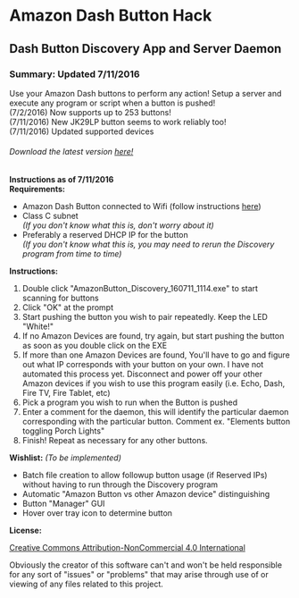 Amazon Dash Button Hack 
=============
## Dash Button Discovery App and Server Daemon 


### Summary: Updated 7/11/2016
Use your Amazon Dash buttons to perform any action! Setup a server and execute any program or script when a button is pushed!  
(7/2/2016) Now supports up to 253 buttons!  
(7/11/2016) New JK29LP button seems to work reliably too!  
(7/11/2016) Updated supported devices  


###### Download the latest version [here!](https://github.com/fiveseven808/AmazonDashButtonHack/raw/master/prod/AmazonButton_Discovery_160702_2233.zip)  


**Instructions as of 7/11/2016**  
**Requirements:**

  * Amazon Dash Button connected to Wifi (follow instructions [here](http://www.instructables.com/id/Amazon-Dash-Button-Hack/))  
  * Class C subnet  
    *(If you don't know what this is, don't worry about it)*
  * Preferably a reserved DHCP IP for the button  
    *(If you don't know what this is, you may need to rerun the Discovery program from time to time)*
	
**Instructions:**

  1. Double click "AmazonButton_Discovery_160711_1114.exe" to start scanning for buttons
  2. Click "OK" at the prompt
  3. Start pushing the button you wish to pair repeatedly. Keep the LED "White!"
  4. If no Amazon Devices are found, try again, but start pushing the button as soon as you double click on the EXE
  5. If more than one Amazon Devices are found, You'll have to go and figure out what IP corresponds with your button on your own. I have not automated this process yet. Disconnect and power off your other Amazon devices if you wish to use this program easily (i.e. Echo, Dash, Fire TV, Fire Tablet, etc) 
  6. Pick a program you wish to run when the Button is pushed
  7. Enter a comment for the daemon, this will identify the particular daemon corresponding with the particular button. Comment ex. "Elements button toggling Porch Lights" 
  8. Finish! Repeat as necessary for any other buttons. 
		
		  	 
**Wishlist:** *(To be implemented)*

  * Batch file creation to allow followup button usage (if Reserved IPs) without having to run through the Discovery program
  * Automatic "Amazon Button vs other Amazon device" distinguishing
  * Button "Manager" GUI 
  * Hover over tray icon to determine button

**License:** 

[Creative Commons Attribution-NonCommercial 4.0 International ](https://creativecommons.org/licenses/by-nc/4.0/)  

Obviously the creator of this software can't and won't be held responsible for any sort of "issues" or "problems" that may arise through use of or viewing of any files related to this project. 
